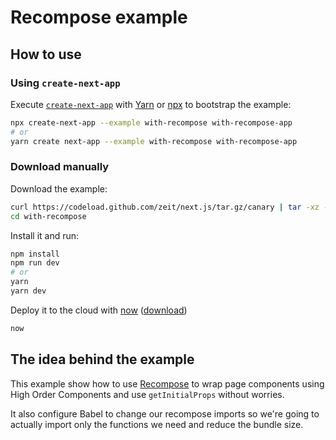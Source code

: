 # Recompose example

## How to use

### Using `create-next-app`

Execute [`create-next-app`](https://github.com/zeit/next.js/tree/canary/packages/create-next-app) with [Yarn](https://yarnpkg.com/lang/en/docs/cli/create/) or [npx](https://github.com/zkat/npx#readme) to bootstrap the example:

```bash
npx create-next-app --example with-recompose with-recompose-app
# or
yarn create next-app --example with-recompose with-recompose-app
```

### Download manually

Download the example:

```bash
curl https://codeload.github.com/zeit/next.js/tar.gz/canary | tar -xz --strip=2 next.js-canary/examples/with-recompose
cd with-recompose
```

Install it and run:

```bash
npm install
npm run dev
# or
yarn
yarn dev
```

Deploy it to the cloud with [now](https://zeit.co/now) ([download](https://zeit.co/download))

```bash
now
```

## The idea behind the example

This example show how to use [Recompose](https://github.com/acdlite/recompose) to wrap page components using High Order Components and use `getInitialProps` without worries.

It also configure Babel to change our recompose imports so we're going to actually import only the functions we need and reduce the bundle size.
